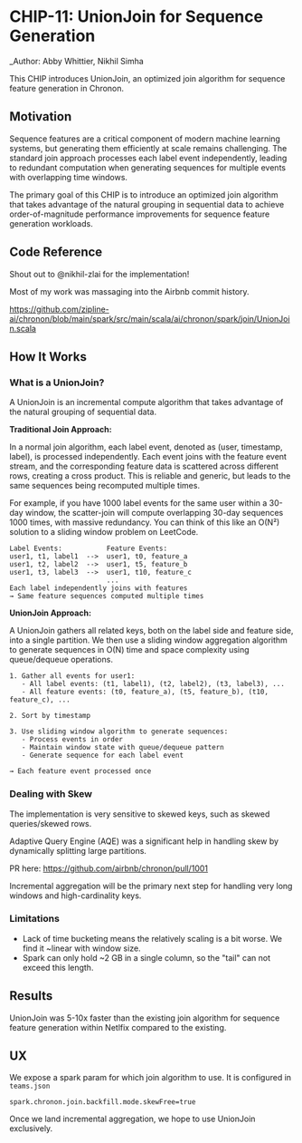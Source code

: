 # CHIP-11: UnionJoin for Sequence Generation

_Author: Abby Whittier, Nikhil Simha

This CHIP introduces UnionJoin, an optimized join algorithm for sequence feature generation in Chronon.

## Motivation

Sequence features are a critical component of modern machine learning systems, but generating them efficiently at scale remains challenging. The standard join approach processes each label event independently, leading to redundant computation when generating sequences for multiple events with overlapping time windows.

The primary goal of this CHIP is to introduce an optimized join algorithm that takes advantage of the natural grouping in sequential data to achieve order-of-magnitude performance improvements for sequence feature generation workloads.

## Code Reference

Shout out to @nikhil-zlai for the implementation!

Most of my work was massaging into the Airbnb commit history.

https://github.com/zipline-ai/chronon/blob/main/spark/src/main/scala/ai/chronon/spark/join/UnionJoin.scala

## How It Works

### What is a UnionJoin?

A UnionJoin is an incremental compute algorithm that takes advantage of the natural grouping of sequential data.

**Traditional Join Approach:**

In a normal join algorithm, each label event, denoted as (user, timestamp, label), is processed independently. Each event joins with the feature event stream, and the corresponding feature data is scattered across different rows, creating a cross product. This is reliable and generic, but leads to the same sequences being recomputed multiple times.

For example, if you have 1000 label events for the same user within a 30-day window, the scatter-join will compute overlapping 30-day sequences 1000 times, with massive redundancy. You can think of this like an O(N²) solution to a sliding window problem on LeetCode.

```
Label Events:           Feature Events:
user1, t1, label1  -->  user1, t0, feature_a
user1, t2, label2  -->  user1, t5, feature_b
user1, t3, label3  -->  user1, t10, feature_c
                        ...
Each label independently joins with features
→ Same feature sequences computed multiple times
```

**UnionJoin Approach:**

A UnionJoin gathers all related keys, both on the label side and feature side, into a single partition. We then use a sliding window aggregation algorithm to generate sequences in O(N) time and space complexity using queue/dequeue operations.

```
1. Gather all events for user1:
   - All label events: (t1, label1), (t2, label2), (t3, label3), ...
   - All feature events: (t0, feature_a), (t5, feature_b), (t10, feature_c), ...

2. Sort by timestamp

3. Use sliding window algorithm to generate sequences:
   - Process events in order
   - Maintain window state with queue/dequeue pattern
   - Generate sequence for each label event

→ Each feature event processed once
```


### Dealing with Skew

The implementation is very sensitive to skewed keys, such as skewed queries/skewed rows.

Adaptive Query Engine (AQE) was a significant help in handling skew by dynamically splitting large partitions. 

PR here: https://github.com/airbnb/chronon/pull/1001

Incremental aggregation will be the primary next step for handling very long windows and high-cardinality keys.

### Limitations

- Lack of time bucketing means the relatively scaling is a bit worse. We find it ~linear with window size.
- Spark can only hold ~2 GB in a single column, so the "tail" can not exceed this length.

## Results

UnionJoin was 5-10x faster than the existing join algorithm for sequence feature generation within Netlfix compared to the existing.

## UX

We expose a spark param for which join algorithm to use. It is configured in `teams.json`

```
spark.chronon.join.backfill.mode.skewFree=true
```

Once we land incremental aggregation, we hope to use UnionJoin exclusively.